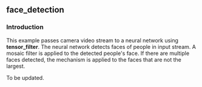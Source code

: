 ## face_detection
### Introduction

This example passes camera video stream to a neural network using **tensor_filter**. The neural network detects faces of people in input stream. A mosaic filter is applied to the detected people's face. If there are multiple faces detected, the mechanism is applied to the faces that are not the largest.

To be updated.

